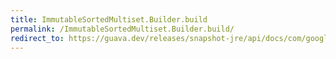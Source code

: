 ```yaml
---
title: ImmutableSortedMultiset.Builder.build
permalink: /ImmutableSortedMultiset.Builder.build/
redirect_to: https://guava.dev/releases/snapshot-jre/api/docs/com/google/common/collect/ImmutableSortedMultiset.Builder.html#build--
---
```

